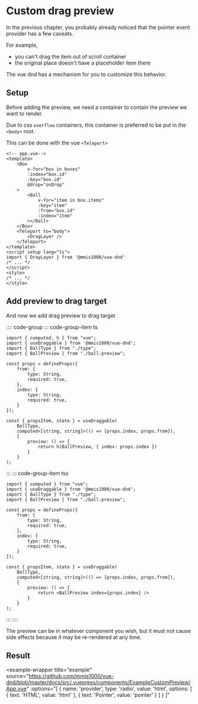 # Custom drag preview

In the previous chapter,
you probably already noticed that the pointer event provider has a few caveats.

For example,

- you can't drag the item out of scroll container
- the original place doesn't have a placeholder item there

The vue dnd has a mechanism for you to customize this behavior.

## Setup

Before adding the preview,
we need a container to contain the preview we want to render.

Due to css `overflow` containers,
this container is preferred to be put in the `<body>` root.

This can be done with the vue `<Teleport>`

```html{16-18,21}
<!-- app.vue-->
<template>
    <Box
        v-for="box in boxes"
        :index="box.id"
        :key="box.id"
        @drop="onDrop"
    >
        <Ball
            v-for="item in box.items"
            :key="item"
            :from="box.id"
            :index="item"
        ></Ball>
    </Box>
    <Teleport to="body">
        <DragLayer />
    </Teleport>
</template>
<script setup lang="ts">
import { DrayLayer } from '@mmis1000/vue-dnd'
/* ... */
</script>
<style>
/* ... */
</style>
```

## Add preview to drag target

And now we add drag preview to drag target

:::: code-group
::: code-group-item ts

```ts{4,20-24}
import { computed, h } from "vue";
import { useDraggable } from '@mmis1000/vue-dnd';
import { BallType } from "./type";
import { BallPreview } from "./ball-preview";

const props = defineProps({
    from: {
        type: String,
        required: true,
    },
    index: {
        type: String,
        required: true,
    }
});

const { propsItem, state } = useDraggable(
    BallType,
    computed<[string, string]>(() => [props.index, props.from]),
    {
        preview: () => {
            return h(BallPreview, { index: props.index })
        }
    }
);
```

:::
::: code-group-item tsx

```ts{4,20-24}
import { computed } from "vue";
import { useDraggable } from '@mmis1000/vue-dnd';
import { BallType } from "./type";
import { BallPreview } from "./ball-preview";

const props = defineProps({
    from: {
        type: String,
        required: true,
    },
    index: {
        type: String,
        required: true,
    }
});

const { propsItem, state } = useDraggable(
    BallType,
    computed<[string, string]>(() => [props.index, props.from]),
    {
        preview: () => {
            return <BallPreview index={props.index} />
        }
    }
);
```

:::
::::

The preview can be in whatever component you wish,
but it must not cause side effects because it may be re-rendered at any time.

## Result

<example-wrapper
    title="example"
    source="https://github.com/mmis1000/vue-dnd/blob/master/docs/src/.vuepress/components/ExampleCustomPreview/App.vue"
    :options="[
        {
            name: 'provider',
            type: 'radio',
            value: 'html',
            options: [
                { text: 'HTML', value: 'html' },
                { text: 'Pointer', value: 'pointer' }
            ]
        }
    ]"
>
<template v-slot="{ provider }">
<example-custom-preview-app :provider="provider"></example-custom-preview-app>
</template>
</example-wrapper>
